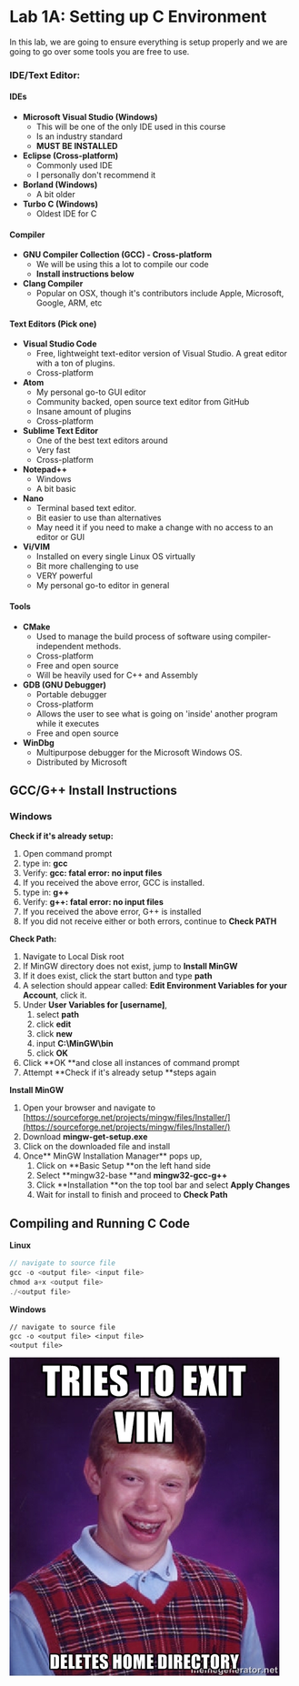 # Lab 1A: Setting up C Environment

In this lab, we are going to ensure everything is setup properly and we are going to go over some tools you are free to use.

### IDE/Text Editor:

#### **IDEs**

* **Microsoft Visual Studio \(Windows\)**
  * This will be one of the only IDE used in this course
  * Is an industry standard
  * **MUST BE INSTALLED**
* **Eclipse \(Cross-platform\)**
  * Commonly used IDE
  * I personally don't recommend it
* **Borland \(Windows\)**
  * A bit older
* **Turbo C \(Windows\)**
  * Oldest IDE for C

#### **Compiler**

* **GNU Compiler Collection \(GCC\) - Cross-platform**
  * We will be using this a lot to compile our code
  * **Install instructions below**
* **Clang Compiler**
  * Popular on OSX, though it's contributors include Apple, Microsoft, Google, ARM, etc

#### **Text Editors \(Pick one\)**

* **Visual Studio Code**
  * Free, lightweight text-editor version of Visual Studio. A great editor with a ton of plugins.
  * Cross-platform
* **Atom**
  * My personal go-to GUI editor
  * Community backed, open source text editor from GitHub
  * Insane amount of plugins
  * Cross-platform
* **Sublime Text Editor**
  * One of the best text editors around
  * Very fast
  * Cross-platform
* **Notepad++**
  * Windows
  * A bit basic
* **Nano**
  * Terminal based text editor.
  * Bit easier to use than alternatives
  * May need it if you need to make a change with no access to an editor or GUI
* **Vi/VIM**
  * Installed on every single Linux OS virtually
  * Bit more challenging to use
  * VERY powerful
  * My personal go-to editor in general

#### **Tools**

* **CMake**
  * Used to manage the build process of software using compiler-independent methods. 
  * Cross-platform
  * Free and open source
  * Will be heavily used for C++ and Assembly
* **GDB \(GNU Debugger\)**
  * Portable debugger
  * Cross-platform
  * Allows the user to see what is going on 'inside' another program while it executes
  * Free and open source
* **WinDbg**
  * Multipurpose debugger for the Microsoft Windows OS. 
  * Distributed by Microsoft

## GCC/G++ Install Instructions

### Windows

**Check if it's already setup:**

1. Open command prompt
2. type in: **gcc**
3. Verify: **gcc: fatal error: no input files**
4. If you received the above error, GCC is installed. 
5. type in: **g++**
6. Verify: **g++: fatal error: no input files**
7. If you received the above error, G++ is installed
8. If you did not receive either or both errors, continue to **Check PATH**

**Check Path:**

1. Navigate to Local Disk root
2. If MinGW directory does not exist, jump to **Install MinGW**
3. If it does exist, click the start button and type **path**
4. A selection should appear called: **Edit Environment Variables for your Account**, click it. 
5. Under **User Variables for \[username\]**, 
   1. select **path**
   2. click **edit**
   3. click **new**
   4. input **C:\MinGW\bin**
   5. click **OK**
6. Click **OK **and close all instances of command prompt
7. Attempt **Check if it's already setup **steps again

**Install MinGW**

1. Open your browser and navigate to [https://sourceforge.net/projects/mingw/files/Installer/](https://sourceforge.net/projects/mingw/files/Installer/)
2. Download **mingw-get-setup.exe**
3. Click on the downloaded file and install
4. Once** MinGW Installation Manager** pops up,
   1. Click on **Basic Setup **on the left hand side
   2. Select **mingw32-base **and **mingw32-gcc-g++**
   3. Click **Installation **on the top tool bar and select **Apply Changes**
   4. Wait for install to finish and proceed to **Check Path**

## Compiling and Running C Code

**Linux**

```go
// navigate to source file
gcc -o <output file> <input file>
chmod a+x <output file>
./<output file>
```

**Windows**

```
// navigate to source file
gcc -o <output file> <input file>
<output file>
```

![](/assets/r_170390_1mBnJ.jpg)

